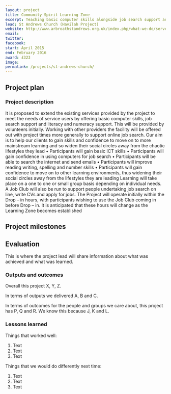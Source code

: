 ```yaml
---
layout: project
title: Community Spirit Learning Zone
excerpt: Teaching basic computer skills alongside job search support and literacy and numeracy support
lead: St Andrews Church (Havilah Project)
website: http://www.arbroathstandrews.org.uk/index.php/what-we-do/serve/locally/havilah/
email: 
twitter: 
facebook: 
start: April 2015
end: February 2016
award: £323
image:
permalink: /projects/st-andrews-church/ 
---
```


## Project plan

### Project description

It is proposed to extend the existing services provided by the project to meet the needs of service users by offering basic computer skills, job search support and literacy and numeracy support. This will be provided by volunteers initially. Working with other providers the facility will be offered out with project times more generally to support online job search. Our aim is to help our clients to gain skills and confidence to move on to more mainstream learning and so widen their social circles away from the chaotic lifestyles they lead
•	Participants will gain basic ICT skills
•	Participants will gain confidence in using computers for job search
•	Participants will be able to search the internet and send emails
•	Participants will improve reading writing, spelling and number skills
•	Participants will gain confidence to move on to other learning environments, thus widening their social  circles away from the lifestyles they are leading
Learning will take place on a one to one or small group basis depending on individual needs. A Job Club will also be run to support people undertaking job search on line, write CVs and apply for jobs. The Project will operate initially within the Drop – in hours, with participants wishing to use the Job Club coming in before Drop – in. It is anticipated that these hours will change as the Learning Zone becomes established


## Project milestones



## Evaluation

This is where the project lead will share information about what was achieved and what was learned.

### Outputs and outcomes

Overall this project X, Y, Z.

In terms of outputs we delivered A, B and C.

In terms of outcomes for the people and groups we care about, this project has P, Q and R. We know this because J, K and L.

### Lessons learned

Things that worked well:

1. Text
2. Text
3. Text

Things that we would do differently next time:

1. Text
2. Text
3. Text
